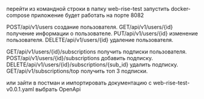 перейти из командной строки в папку web-rise-test
запустить docker-compose
приложение будет работать на порте 8082 

POST/api/v1/users создание пользователя.
GET/api/v1/users/{id} получение информации о пользователе.
PUT/api/v1/users/{id} изменение пользователя.
DELETE/api/v1/users/{id} удаление пользователя.

GET/api/v1/users/{id}/subscriptions получить подписки пользователя.
POST/api/v1/users/{id}/subscriptions добавить подписку.
DELETE/api/v1/users/{id}/subscriptions/{sub_id} удалить подписку.
GET/api/v1/subscriptions/top получить топ 3 подписки.

или зайти в постман и импортировать документацию с web-rise-test-v0.0.1.yaml выбрать OpenApi

